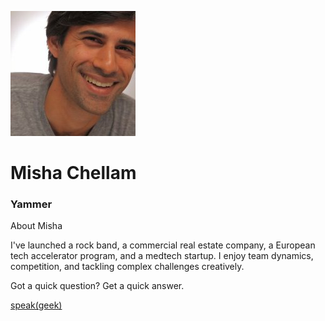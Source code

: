 ![MishaChellam](misha.jpg)

# Misha Chellam

### Yammer

About Misha

I've launched a rock band, a commercial real estate company, a European tech accelerator program, and a medtech startup. I enjoy team dynamics, competition, and tackling complex challenges creatively.

Got a quick question? Get a quick answer.

[speak(geek)](http://twitter.com/speakgeek)